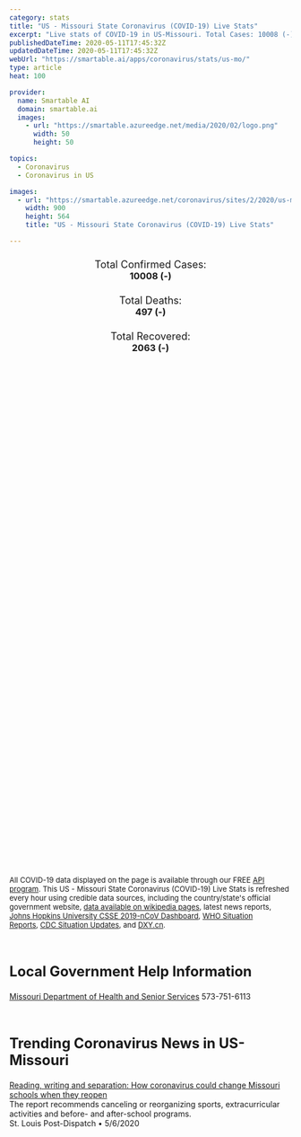 ```yaml
---
category: stats
title: "US - Missouri State Coronavirus (COVID-19) Live Stats"
excerpt: "Live stats of COVID-19 in US-Missouri. Total Cases: 10008 (-), Deaths: 497 (-), Recoveries: 2063(-)."
publishedDateTime: 2020-05-11T17:45:32Z
updatedDateTime: 2020-05-11T17:45:32Z
webUrl: "https://smartable.ai/apps/coronavirus/stats/us-mo/"
type: article
heat: 100

provider:
  name: Smartable AI
  domain: smartable.ai
  images:
    - url: "https://smartable.azureedge.net/media/2020/02/logo.png"
      width: 50
      height: 50

topics:
  - Coronavirus
  - Coronavirus in US

images:
  - url: "https://smartable.azureedge.net/coronavirus/sites/2/2020/us-mo.jpg"
    width: 900
    height: 564
    title: "US - Missouri State Coronavirus (COVID-19) Live Stats"

---
```

<div class="total-stats" style="text-align: center;">
    <h3>
	    <div style="font-size: 18px; font-weight: 400;">Total Confirmed Cases:</div>
	    10008 (-)
    </h3>
    <h3>
	    <div style="font-size: 18px; font-weight: 400;">Total Deaths:</div>
	    497 (-)
    </h3>
    <h3>
	    <div style="font-size: 18px; font-weight: 400;">Total Recovered:</div>
	    2063 (-)
    </h3>
</div>

<script type="text/javascript" src="https://www.gstatic.com/charts/loader.js"></script>

<div id="time_series_chart" style="width: 100%; height: 400px;"></div>
<script type="text/javascript">
  google.charts.load('current', {'packages':['corechart']});
  google.charts.setOnLoadCallback(drawChart);
  function drawChart() {
    var data = google.visualization.arrayToDataTable([
      ['Date', 'Total Cases', 'Total Deaths', 'Total Recovered'],
      ['1/22/2020', 0, 0, 0],['1/23/2020', 0, 0, 0],['1/24/2020', 0, 0, 0],['1/25/2020', 0, 0, 0],['1/26/2020', 0, 0, 0],['1/27/2020', 0, 0, 0],['1/28/2020', 0, 0, 0],['1/29/2020', 0, 0, 0],['1/30/2020', 0, 0, 0],['1/31/2020', 0, 0, 0],['2/1/2020', 0, 0, 0],['2/2/2020', 0, 0, 0],['2/3/2020', 0, 0, 0],['2/4/2020', 0, 0, 0],['2/5/2020', 0, 0, 0],['2/6/2020', 0, 0, 0],['2/7/2020', 0, 0, 0],['2/8/2020', 0, 0, 0],['2/9/2020', 0, 0, 0],['2/10/2020', 0, 0, 0],['2/11/2020', 0, 0, 0],['2/12/2020', 0, 0, 0],['2/13/2020', 0, 0, 0],['2/14/2020', 0, 0, 0],['2/15/2020', 0, 0, 0],['2/16/2020', 0, 0, 0],['2/17/2020', 0, 0, 0],['2/18/2020', 0, 0, 0],['2/19/2020', 0, 0, 0],['2/20/2020', 0, 0, 0],['2/21/2020', 0, 0, 0],['2/22/2020', 0, 0, 0],['2/23/2020', 0, 0, 0],['2/24/2020', 0, 0, 0],['2/25/2020', 0, 0, 0],['2/26/2020', 0, 0, 0],['2/27/2020', 0, 0, 0],['2/28/2020', 0, 0, 0],['2/29/2020', 0, 0, 0],['3/1/2020', 0, 0, 0],['3/2/2020', 0, 0, 0],['3/3/2020', 0, 0, 0],['3/4/2020', 0, 0, 0],['3/5/2020', 0, 0, 0],['3/6/2020', 0, 0, 0],['3/7/2020', 0, 0, 0],['3/8/2020', 1, 0, 0],['3/9/2020', 1, 0, 0],['3/10/2020', 1, 0, 0],['3/11/2020', 1, 0, 0],['3/12/2020', 2, 0, 0],['3/13/2020', 4, 0, 0],['3/14/2020', 6, 0, 0],['3/15/2020', 5, 0, 0],['3/16/2020', 9, 0, 0],['3/17/2020', 16, 0, 0],['3/18/2020', 21, 1, 0],['3/19/2020', 39, 1, 0],['3/20/2020', 68, 2, 0],['3/21/2020', 79, 3, 0],['3/22/2020', 134, 3, 0],['3/23/2020', 180, 3, 0],['3/24/2020', 241, 7, 0],['3/25/2020', 328, 7, 0],['3/26/2020', 461, 8, 0],['3/27/2020', 614, 8, 0],['3/28/2020', 745, 9, 0],['3/29/2020', 821, 12, 0],['3/30/2020', 972, 12, 0],['3/31/2020', 1212, 14, 0],['4/1/2020', 1433, 21, 28],['4/2/2020', 1621, 21, 28],['4/3/2020', 1858, 28, 28],['4/4/2020', 2014, 37, 33],['4/5/2020', 2106, 41, 68],['4/6/2020', 2428, 55, 69],['4/7/2020', 2733, 74, 69],['4/8/2020', 2917, 76, 74],['4/9/2020', 3059, 79, 108],['4/10/2020', 3358, 88, 167],['4/11/2020', 3509, 99, 184],['4/12/2020', 3627, 101, 191],['4/13/2020', 3821, 113, 219],['4/14/2020', 4056, 127, 316],['4/15/2020', 4246, 139, 404],['4/16/2020', 4468, 147, 469],['4/17/2020', 4653, 159, 497],['4/18/2020', 4781, 168, 506],['4/19/2020', 4925, 169, 510],['4/20/2020', 5040, 175, 540],['4/21/2020', 5228, 178, 1232],['4/22/2020', 5390, 182, 1236],['4/23/2020', 5534, 207, 1522],['4/24/2020', 6257, 234, 1536],['4/25/2020', 6881, 283, 1536],['4/26/2020', 7029, 283, 1536],['4/27/2020', 7239, 300, 1536],['4/28/2020', 7376, 327, 1536],['4/29/2020', 7576, 338, 1536],['4/30/2020', 7766, 343, 1536],['5/1/2020', 7954, 351, 1727],['5/2/2020', 8328, 377, 1918],['5/3/2020', 8434, 377, 1918],['5/4/2020', 8887, 383, 1987],['5/5/2020', 8977, 400, 1987],['5/6/2020', 9266, 425, 2063],['5/7/2020', 9482, 448, 2063],['5/8/2020', 9692, 479, 2063],['5/9/2020', 9810, 493, 2063],['5/10/2020', 10008, 497, 2063],['5/11/2020', 10008, 497, 2063],
    ]);
    var options = {
      curveType: 'none',
      chartArea: {'width': '80%', 'height': '80%'},
      legend: { position: 'top' },
      lineWidth: 5,
      colors: ['#f60109', '#444444', '#81B71F']
    };
    var chart = new google.visualization.LineChart(document.getElementById('time_series_chart'));
    chart.draw(data, options);
  }
</script>

<div id="geo_chart" style="width: 100%; height: 500px;"></div>
<script type="text/javascript">
  google.charts.load('current', {
    'packages':['geochart'],
    'mapsApiKey': 'AIzaSyDk1HhVhLaveyKrUhhHZ5YwzIpEcbdal6U'
  });
  google.charts.setOnLoadCallback(drawRegionsMap);
  function drawRegionsMap() {
    var data = google.visualization.arrayToDataTable([
      ['LATITUDE', 'LONGITUDE', 'DESCRIPTION', 'Total Cases', 'Total Deaths'],
      [40.1484, -92.3787, "Adair", 12, 0],[40.3392, -95.392, "Atchison", 2, 0],[36.6707, -93.9399, "Barry", 6, 0],[38.071, -94.08, "Bates", 6, 1],[38.2474, -93.371, "Benton", 8, 0],[37.3171, -90.0282, "Bollinger", 4, 0],[39.2105, -92.1342, "Boone", 102, 1],[39.7226, -94.6404, "Buchanan", 442, 3],[38.6452, -92.1151, "Callaway", 23, 1],[37.8136, -92.5143, "Camden", 36, 1],[37.2368, -89.7978, "Cape Girardeau", 51, 1],[37.0082, -91.0113, "Carter", 3, 1],[38.7306, -94.4736, "Cass", 70, 8],[37.6233, -93.8036, "Cedar", 9, 0],[39.4233, -92.8025, "Chariton", 6, 0],[37.0459, -93.2953, "Christian", 20, 0],[39.1545, -94.5452, "Clay", 107, 2],[39.5644, -94.4615, "Clinton", 14, 0],[38.5157, -92.0647, "Cole", 56, 1],[38.9341, -92.7025, "Cooper", 9, 0],[38.0948, -91.2953, "Crawford", 8, 0],[36.0404, -90.1158, "Dunklin", 24, 2],[38.3361, -90.9711, "Franklin", 137, 13],[37.1193, -93.3683, "Greene", 103, 8],[38.4331, -93.9342, "Henry", 9, 1],[39.1363, -94.1307, "Jackson", 1165, 30],[37.0711, -94.4573, "Jasper", 30, 0],[38.3655, -90.3645, "Jefferson", 309, 12],[38.5833, -93.6952, "Johnson", 63, 0],[39.099724, -94.578331, "Kansas", 475, 15],[38.9877, -93.5683, "Lafayette", 62, 2],[39.1682, -90.7879, "Lincoln", 77, 41],[39.6713, -93.6341, "Livingston", 4, 0],[39.7509, -92.5646, "Macon", 3, 0],[38.2848, -91.7217, "Maries", 2, 0],[36.5746, -94.3912, "McDonald", 5, 0],[38.6611, -92.6661, "Moniteau", 59, 0],[38.9125, -91.5323, "Montgomery", 7, 0],[38.6696, -92.8763, "Morgan", 7, 0],[37.0355, -94.5379, "Newton", 13, 1],[38.4414, -92.0005, "Osage", 5, 0],[36.3318, -89.8242, "Pemiscot", 63, 3],[37.7836, -89.918, "Perry", 45, 0],[38.6211, -93.4101, "Pettis", 64, 0],[39.2622, -90.8287, "Pike", 13, 0],[39.1924, -94.622, "Platte", 66, 0],[37.7562, -92.1274, "Pulaski", 36, 1],[39.5844, -91.3987, "Ralls", 1, 0],[39.5114, -92.4411, "Randolph", 8, 0],[39.1956, -94.0523, "Ray", 12, 0],[37.4574, -91.212, "Reynolds", 2, 0],[36.6234, -90.8219, "Ripley", 5, 0],[37.0938, -89.5547, "Scott", 80, 5],[39.7432, -92.2602, "Shelby", 1, 0],[38.8664, -90.2084, "St. Charles", 670, 47],[37.8618, -90.5892, "St. Francois", 33, 2],[38.6103, -90.4125, "St. Louis", 3932, 262],[37.0237, -89.8196, "Stoddard", 29, 0],[36.8054, -93.4709, "Stone", 3, 0],[36.6058, -93.2338, "Taney", 12, 2],[38.8262, -91.2322, "Warren", 28, 0],[37.1072, -92.4189, "Wright", 10, 0],[40.2684, -94.0281, "Harrison", 6, 0],[37.3886, -92.8304, "Webster", 16, 0],[38.0147, -90.2214, "Ste. Genevieve", 9, 1],[39.5495, -94.0396, "Caldwell", 3, 0],[38.6983, -91.4342, "Gasconade", 3, 0],[36.7632, -90.4136, "Butler", 27, 0],[39.8139, -94.5507, "DeKalb", 4, 0],[36.6311, -91.9602, "Howell", 5, 0],[36.6111, -89.7061, "New Madrid", 12, 0],[40.288, -95.0795, "Nodaway", 5, 0],[39.194, -93.3636, "Saline", 219, 0],[40.3921, -91.9261, "Clark", 1, 0],[37.7025, -91.8661, "Phelps", 3, 0],[40.2166, -94.5381, "Gentry", 1, 0],[40.4045, -94.4465, "Worth", 1, 0],[39.8767, -93.1868, "Linn", 5, 1],[37.4872, -90.296, "Madison", 3, 0],[37.8435, -93.1676, "Dallas", 2, 0],[39.2279, -92.8394, "Howard", 3, 0],[36.5974, -91.6461, "Oregon", 2, 0],[37.6331, -93.5769, "Polk", 1, 0],[40.467, -91.9736, "Scotland", 4, 0],[37.7651, -90.7723, "Washington", 9, 1],[37.9891, -93.6637, "St. Clair", 2, 0],[37.8445, -94.3492, "Vernon", 5, 0],[39.8388, -94.8205, "Andrew", 8, 0],[37.2837, -90.6354, "Iron", 2, 0],[39.9861, -95.1433, "Holt", 1, 0],[39.9106, -93.9642, "Daviess", 3, 0],[38.3512, -92.5766, "Miller", 3, 0],[39.7097, -91.3936, "Marion", 5, 0],[40.1295, -91.5266, "Lewis", 6, 1],[39.2747, -91.5763, "Audrain", 2, 0],[39.4579, -93.5239, "Carroll", 3, 0],[36.7789, -89.3841, "Mississippi", 49, 0],[37.1500679, -93.8248241, "Lawrence", 7, 0],[40.1836505, -93.1779659, "Sullivan", 2, 0],[37.0388739, -90.5257823, "Wayne", 1, 0],[37.6965235, -92.539603, "Laclede", 2, 0],
    ]);
    var options = {
      backgroundColor: {fill:'transparent',stroke:'#FFF' ,strokeWidth:0 }, 
      displayMode: 'markers',
      region: 'US-MO', 
      resolution: 'metros',
      colorAxis: {colors: ['#F27D81', '#f60109']},
      sizeAxis: {minSize:3,  maxSize:12},
    };
    var chart = new google.visualization.GeoChart(document.getElementById('geo_chart'));
    chart.draw(data, options);
  };
</script>

<div id="geo_table"></div>
<script type="text/javascript">
  google.charts.load('current', {'packages':['table']});
  google.charts.setOnLoadCallback(drawTable);
  function drawTable() {
    var data = new google.visualization.DataTable();
    data.addColumn('string', 'Location');
    data.addColumn('number', 'Total Cases');
    data.addColumn('number', 'New Cases');
    data.addColumn('number', 'Active Cases');
    data.addColumn('number', 'Total Deaths');
    data.addColumn('number', 'New Deaths');
    data.addColumn('number', 'Total Recovered');
    data.addRows([
      [{v:"Adair", f:"Adair"}, 12, 0, 7, 0, 0, 5],[{v:"Atchison", f:"Atchison"}, 2, 0, 2, 0, 0, 0],[{v:"Barry", f:"Barry"}, 6, 0, 6, 0, 0, 0],[{v:"Bates", f:"Bates"}, 6, 0, 5, 1, 0, 0],[{v:"Benton", f:"Benton"}, 8, 0, 8, 0, 0, 0],[{v:"Bollinger", f:"Bollinger"}, 4, 0, 4, 0, 0, 0],[{v:"Boone", f:"Boone"}, 102, 0, 21, 1, 0, 80],[{v:"Buchanan", f:"Buchanan"}, 442, 0, 439, 3, 0, 0],[{v:"Callaway", f:"Callaway"}, 23, 0, 7, 1, 0, 15],[{v:"Camden", f:"Camden"}, 36, 0, 22, 1, 0, 13],[{v:"Cape Girardeau", f:"Cape Girardeau"}, 51, 0, 50, 1, 0, 0],[{v:"Carter", f:"Carter"}, 3, 0, 2, 1, 0, 0],[{v:"Cass", f:"Cass"}, 70, 1, 62, 8, 0, 0],[{v:"Cedar", f:"Cedar"}, 9, 0, 9, 0, 0, 0],[{v:"Chariton", f:"Chariton"}, 6, 0, 6, 0, 0, 0],[{v:"Christian", f:"Christian"}, 20, 0, 20, 0, 0, 0],[{v:"Clay", f:"Clay"}, 107, 0, 105, 2, 0, 0],[{v:"Clinton", f:"Clinton"}, 14, 0, 14, 0, 0, 0],[{v:"Cole", f:"Cole"}, 56, 0, 18, 1, 0, 37],[{v:"Cooper", f:"Cooper"}, 9, 0, 7, 0, 0, 2],[{v:"Crawford", f:"Crawford"}, 8, 0, 8, 0, 0, 0],[{v:"Dunklin", f:"Dunklin"}, 24, 0, 9, 2, 0, 13],[{v:"Franklin", f:"Franklin"}, 137, 0, 90, 13, 0, 34],[{v:"Greene", f:"Greene"}, 103, 0, 49, 8, 0, 46],[{v:"Henry", f:"Henry"}, 9, 0, 8, 1, 0, 0],[{v:"Jackson", f:"Jackson"}, 1165, 0, 1133, 30, 0, 2],[{v:"Jasper", f:"Jasper"}, 30, 0, 19, 0, 0, 11],[{v:"Jefferson", f:"Jefferson"}, 309, 0, 202, 12, 0, 95],[{v:"Johnson", f:"Johnson"}, 63, 0, 31, 0, 0, 32],[{v:"Kansas", f:"Kansas"}, 475, 0, 460, 15, 0, 0],[{v:"Lafayette", f:"Lafayette"}, 62, 0, 37, 2, 0, 23],[{v:"Lincoln", f:"Lincoln"}, 77, 0, 0, 41, 0, 38],[{v:"Livingston", f:"Livingston"}, 4, 0, 4, 0, 0, 0],[{v:"Macon", f:"Macon"}, 3, 0, 2, 0, 0, 1],[{v:"Maries", f:"Maries"}, 2, 0, 2, 0, 0, 0],[{v:"McDonald", f:"McDonald"}, 5, 0, 5, 0, 0, 0],[{v:"Moniteau", f:"Moniteau"}, 59, 0, 55, 0, 0, 4],[{v:"Montgomery", f:"Montgomery"}, 7, 0, 5, 0, 0, 2],[{v:"Morgan", f:"Morgan"}, 7, 0, 7, 0, 0, 0],[{v:"Newton", f:"Newton"}, 13, 0, 12, 1, 0, 0],[{v:"Osage", f:"Osage"}, 5, 0, 2, 0, 0, 3],[{v:"Pemiscot", f:"Pemiscot"}, 63, 0, 60, 3, 0, 0],[{v:"Perry", f:"Perry"}, 45, 0, 10, 0, 0, 35],[{v:"Pettis", f:"Pettis"}, 64, 0, 62, 0, 0, 2],[{v:"Pike", f:"Pike"}, 13, 0, 7, 0, 0, 6],[{v:"Platte", f:"Platte"}, 66, 0, 53, 0, 0, 13],[{v:"Pulaski", f:"Pulaski"}, 36, 0, 31, 1, 0, 4],[{v:"Ralls", f:"Ralls"}, 1, 0, 1, 0, 0, 0],[{v:"Randolph", f:"Randolph"}, 8, 0, 7, 0, 0, 1],[{v:"Ray", f:"Ray"}, 12, 0, 12, 0, 0, 0],[{v:"Reynolds", f:"Reynolds"}, 2, 0, 2, 0, 0, 0],[{v:"Ripley", f:"Ripley"}, 5, 0, 5, 0, 0, 0],[{v:"Scott", f:"Scott"}, 80, 0, 62, 5, 0, 13],[{v:"Shelby", f:"Shelby"}, 1, 0, 1, 0, 0, 0],[{v:"St. Charles", f:"St. Charles"}, 670, 2, 623, 47, 1, 0],[{v:"St. Francois", f:"St. Francois"}, 33, 0, 15, 2, 0, 16],[{v:"St. Louis", f:"St. Louis"}, 3932, 0, 2726, 262, 0, 944],[{v:"Stoddard", f:"Stoddard"}, 29, 0, 29, 0, 0, 0],[{v:"Stone", f:"Stone"}, 3, 0, 3, 0, 0, 0],[{v:"Taney", f:"Taney"}, 12, 0, 10, 2, 0, 0],[{v:"Warren", f:"Warren"}, 28, 0, 22, 0, 0, 6],[{v:"Wright", f:"Wright"}, 10, 0, 10, 0, 0, 0],[{v:"Harrison", f:"Harrison"}, 6, 0, 6, 0, 0, 0],[{v:"Webster", f:"Webster"}, 16, 0, 16, 0, 0, 0],[{v:"Ste. Genevieve", f:"Ste. Genevieve"}, 9, 0, 8, 1, 0, 0],[{v:"Caldwell", f:"Caldwell"}, 3, 0, 3, 0, 0, 0],[{v:"Gasconade", f:"Gasconade"}, 3, 0, 1, 0, 0, 2],[{v:"Butler", f:"Butler"}, 27, 0, 15, 0, 0, 12],[{v:"DeKalb", f:"DeKalb"}, 4, 0, 4, 0, 0, 0],[{v:"Howell", f:"Howell"}, 5, 0, 5, 0, 0, 0],[{v:"New Madrid", f:"New Madrid"}, 12, 0, 12, 0, 0, 0],[{v:"Nodaway", f:"Nodaway"}, 5, 0, 5, 0, 0, 0],[{v:"Saline", f:"Saline"}, 219, 0, 195, 0, 0, 24],[{v:"Clark", f:"Clark"}, 1, 0, 1, 0, 0, 0],[{v:"Phelps", f:"Phelps"}, 3, 0, 3, 0, 0, 0],[{v:"Gentry", f:"Gentry"}, 1, 0, 1, 0, 0, 0],[{v:"Worth", f:"Worth"}, 1, 0, 1, 0, 0, 0],[{v:"Linn", f:"Linn"}, 5, 0, 4, 1, 0, 0],[{v:"Madison", f:"Madison"}, 3, 0, 3, 0, 0, 0],[{v:"Dallas", f:"Dallas"}, 2, 0, 2, 0, 0, 0],[{v:"Howard", f:"Howard"}, 3, 0, 1, 0, 0, 2],[{v:"Oregon", f:"Oregon"}, 2, 0, 2, 0, 0, 0],[{v:"Polk", f:"Polk"}, 1, 0, 1, 0, 0, 0],[{v:"Scotland", f:"Scotland"}, 4, 0, 4, 0, 0, 0],[{v:"Washington", f:"Washington"}, 9, 0, 8, 1, 0, 0],[{v:"St. Clair", f:"St. Clair"}, 2, 0, 2, 0, 0, 0],[{v:"Vernon", f:"Vernon"}, 5, 0, 5, 0, 0, 0],[{v:"Andrew", f:"Andrew"}, 8, 0, 8, 0, 0, 0],[{v:"Iron", f:"Iron"}, 2, 0, 2, 0, 0, 0],[{v:"Holt", f:"Holt"}, 1, 0, 1, 0, 0, 0],[{v:"Daviess", f:"Daviess"}, 3, 0, 3, 0, 0, 0],[{v:"Miller", f:"Miller"}, 3, 0, 3, 0, 0, 0],[{v:"Marion", f:"Marion"}, 5, 0, 5, 0, 0, 0],[{v:"Lewis", f:"Lewis"}, 6, 0, 5, 1, 0, 0],[{v:"Audrain", f:"Audrain"}, 2, 0, 2, 0, 0, 0],[{v:"Carroll", f:"Carroll"}, 3, 0, 3, 0, 0, 0],[{v:"Mississippi", f:"Mississippi"}, 49, 0, 49, 0, 0, 0],[{v:"Lawrence", f:"Lawrence"}, 7, 0, 7, 0, 0, 0],[{v:"Sullivan", f:"Sullivan"}, 2, 0, 2, 0, 0, 0],[{v:"Wayne", f:"Wayne"}, 1, 0, 1, 0, 0, 0],[{v:"Laclede", f:"Laclede"}, 2, 0, 2, 0, 0, 0],
    ]);
    data.setProperty(0, 0, 'style', 'min-width:100px');
    var table = new google.visualization.Table(document.getElementById('geo_table'));
    table.draw(data, {allowHtml: true, sortColumn: 2, sortAscending: false, width: '660px', height: '100%'});
  }
</script>

<span style="font-size: 13px">All COVID-19 data displayed on the page is available through our FREE <a href="https://developer.smartable.ai">API program</a>. This US - Missouri State Coronavirus (COVID-19) Live Stats is refreshed every hour using credible data sources, including the country/state's official government website, <a href="https://en.wikipedia.org/wiki/2019%E2%80%9320_coronavirus_pandemic" target="_blank">data available on wikipedia pages</a>, latest news reports, <a href="https://systems.jhu.edu/research/public-health/ncov/" target="_blank">Johns Hopkins University CSSE 2019-nCoV Dashboard</a>, <a href="https://www.who.int/emergencies/diseases/novel-coronavirus-2019/situation-reports" target="_blank">WHO Situation Reports</a>, <a href="https://www.cdc.gov/coronavirus/2019-ncov/index.html" target="_blank">CDC Situation Updates</a>, and <a href="https://ncov.dxy.cn/ncovh5/view/pneumonia" target="_blank">DXY.cn</a>.</span>

<h2 id="news" class="center" style="margin-top: 60px; font-size: 25px;">Local Government Help Information</h2>
<div class="info center">
<a href="https://health.mo.gov/living/healthcondiseases/communicable/novel-coronavirus/" target="_blank">Missouri Department of Health and Senior Services</a> 573-751-6113
</div>
<h2 id="news" class="center" style="margin-top: 60px; font-size: 25px;">Trending Coronavirus News in US-Missouri</h2>
<div class="row">
<div class="col-md-6 col-sm-12">
  <div class="content-card">
	<a href="https://www.stltoday.com/news/local/education/reading-writing-and-separation-how-coronavirus-could-change-missouri-schools-when-they-reopen/article_1fcf2373-db85-5c7d-8fbf-8c014b313692.html"><div class="card-image" style="background-image: url(https://bloximages.newyork1.vip.townnews.com/stltoday.com/content/tncms/assets/v3/editorial/2/43/24350be0-a775-5ce6-b8e9-06ee9cdf03c7/5e791a10a3746.image.jpg?resize=1024%2C715)"></div></a>
	<div class="content">
		<div class="card-title"><a href="https://www.stltoday.com/news/local/education/reading-writing-and-separation-how-coronavirus-could-change-missouri-schools-when-they-reopen/article_1fcf2373-db85-5c7d-8fbf-8c014b313692.html">Reading, writing and separation: How coronavirus could change Missouri schools when they reopen</a></div>
		<div class="card-excerpt">The report recommends canceling or reorganizing sports, extracurricular activities and before- and after-school programs.</div>
		<div class="card-meta">
			<span class="card-provider">St. Louis Post-Dispatch</span> • <span class="card-date">5/6/2020</span>
		</div>
	</div>
  </div>
</div>

</div>

